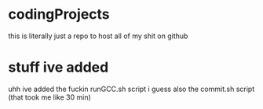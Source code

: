 # codingProjects

this is literally just a repo to host all of my shit on github

# stuff ive added

uhh ive added the fuckin runGCC.sh script i guess
also the commit.sh script (that took me like 30 min)
